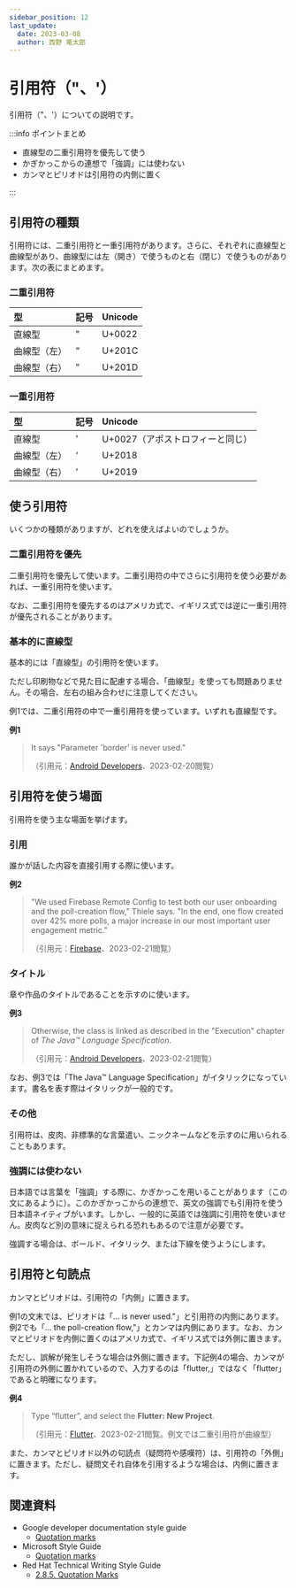 ```yaml
---
sidebar_position: 12
last_update:
  date: 2023-03-08
  author: 西野 竜太郎
---
```


# 引用符（"、'）

引用符（"、'）についての説明です。

:::info ポイントまとめ

- 直線型の二重引用符を優先して使う
- かぎかっこからの連想で「強調」には使わない
- カンマとピリオドは引用符の内側に置く

:::

## 引用符の種類

引用符には、二重引用符と一重引用符があります。さらに、それぞれに直線型と曲線型があり、曲線型には左（開き）で使うものと右（閉じ）で使うものがあります。次の表にまとめます。

### 二重引用符

|型|記号|Unicode|
|:-|:-|:-|
|直線型|"|U+0022|
|曲線型（左）|“|U+201C|
|曲線型（右）|”|U+201D|

### 一重引用符

|型|記号|Unicode|
|:-|:-|:-|
|直線型|'|U+0027（アポストロフィーと同じ）|
|曲線型（左）|‘|U+2018|
|曲線型（右）|’|U+2019|

## 使う引用符

いくつかの種類がありますが、どれを使えばよいのでしょうか。

### 二重引用符を優先

二重引用符を優先して使います。二重引用符の中でさらに引用符を使う必要があれば、一重引用符を使います。

なお、二重引用符を優先するのはアメリカ式で、イギリス式では逆に一重引用符が優先されることがあります。

### 基本的に直線型

基本的には「直線型」の引用符を使います。

ただし印刷物などで見た目に配慮する場合、「曲線型」を使っても問題ありません。その場合、左右の組み合わせに注意してください。

例1では、二重引用符の中で一重引用符を使っています。いずれも直線型です。

**例1**

> It says "Parameter 'border' is never used."
>
> （引用元：[Android Developers](https://developer.android.com/codelabs/basic-android-kotlin-training-kotlin-birthday-message#3)、2023-02-20閲覧）

## 引用符を使う場面

引用符を使う主な場面を挙げます。

### 引用

誰かが話した内容を直接引用する際に使います。

**例2**

> "We used Firebase Remote Config to test both our user onboarding and the poll-creation flow," Thiele says. "In the end, one flow created over 42% more polls, a major increase in our most important user engagement metric."
>
> （引用元：[Firebase](https://firebase.google.com/case-studies/doodle)、2023-02-21閲覧）

### タイトル

章や作品のタイトルであることを示すのに使います。

**例3**

> Otherwise, the class is linked as described in the "Execution" chapter of _The Java™ Language Specification_.
>
> （引用元：[Android Developers](https://developer.android.com/reference/java/lang/ClassLoader)、2023-02-21閲覧）

なお、例3では「The Java™ Language Specification」がイタリックになっています。書名を表す際はイタリックが一般的です。

### その他

引用符は、皮肉、非標準的な言葉遣い、ニックネームなどを示すのに用いられることもあります。

### 強調には使わない

日本語では言葉を「強調」する際に、かぎかっこを用いることがあります（この文にあるように）。このかぎかっこからの連想で、英文の強調でも引用符を使う日本語ネイティブがいます。しかし、一般的に英語では強調に引用符を使いません。皮肉など別の意味に捉えられる恐れもあるので注意が必要です。

強調する場合は、ボールド、イタリック、または下線を使うようにします。

## 引用符と句読点

カンマとピリオドは、引用符の「内側」に置きます。

例1の文末では、ピリオドは「... is never used."」と引用符の内側にあります。例2でも「... the poll-creation flow,"」とカンマは内側にあります。なお、カンマとピリオドを内側に置くのはアメリカ式で、イギリス式では外側に置きます。

ただし、誤解が発生しそうな場合は外側に置きます。下記例4の場合、カンマが引用符の外側に置かれているので、入力するのは「flutter,」ではなく「flutter」であると明確になります。

**例4**

> Type “flutter”, and select the **Flutter: New Project**.
> 
> （引用元：[Flutter](https://docs.flutter.dev/get-started/test-drive?tab=vscode)、2023-02-21閲覧。例文では二重引用符が曲線型）

また、カンマとピリオド以外の句読点（疑問符や感嘆符）は、引用符の「外側」に置きます。ただし、疑問文それ自体を引用するような場合は、内側に置きます。

## 関連資料

- Google developer documentation style guide
    - [Quotation marks](https://developers.google.com/style/quotation-marks)
- Microsoft Style Guide
    - [Quotation marks](https://learn.microsoft.com/en-us/style-guide/punctuation/quotation-marks)
- Red Hat Technical Writing Style Guide
    - [2.8.5. Quotation Marks](https://stylepedia.net/style/6.0/#quotation-marks)